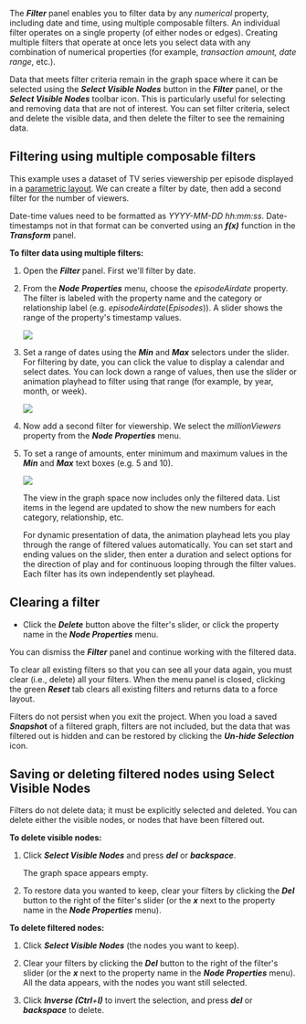 The _**Filter**_ panel enables you to filter data by any _numerical_ property, including date and time, using multiple composable filters. An individual filter operates on a single property (of either nodes or edges). Creating multiple filters that operate at once lets you select data with any combination of numerical properties (for example, _transaction amount, date range_, etc.).

Data that meets filter criteria remain in the graph space where it can be selected using the _**Select Visible Nodes**_ button in the _**Filter**_ panel, or the _**Select Visible Nodes**_ toolbar icon. This is particularly useful for selecting and removing data that are not of interest. You can set filter criteria, select and delete the visible data, and then delete the filter to see the remaining data.

## Filtering using multiple composable filters

This example uses a dataset of TV series viewership per episode displayed in a [parametric layout](../working-with-layouts/using-parametric-layouts). We can create a filter by date, then add a second filter for the number of viewers.

Date-time values need to be formatted as _YYYY-MM-DD hh:mm:ss_. Date-timestamps not in that format can be converted using an _**f(x)**_ function in the _**Transform**_ panel.

**To filter data using multiple filters:**

1.  Open the _**Filter**_ panel. First we'll filter by date.
    
2.  From the _**Node Properties**_ menu, choose the _episodeAirdate_ property.  
    The filter is labeled with the property name and the category or relationship label (e.g. _episodeAirdate_(_Episodes_)). A slider shows the range of the property's timestamp values.
    
    ![](/04_03_01_Filter1440.png)
3.  Set a range of dates using the _**Min**_ and _**Max**_ selectors under the slider. For filtering by date, you can click the value to display a calendar and select dates. You can lock down a range of values, then use the slider or animation playhead to filter using that range (for example, by year, month, or week).
    
    ![](/04_03_02_FilterLockRange1440.png)
4.  Now add a second filter for viewership. We select the _millionViewers_ property from the _**Node Properties**_ menu.
    
5.  To set a range of amounts, enter minimum and maximum values in the _**Min**_ and _**Max**_ text boxes (e.g. 5 and 10).
    
    ![](/04_03_04_FilterViewers1440.png)
    
    The view in the graph space now includes only the filtered data. List items in the legend are updated to show the new numbers for each category, relationship, etc.  
      
    For dynamic presentation of data, the animation playhead lets you play through the range of filtered values automatically. You can set start and ending values on the slider, then enter a duration and select options for the direction of play and for continuous looping through the filter values. Each filter has its own independently set playhead.
    

## Clearing a filter

*   Click the _**Delete**_ button above the filter's slider, or click the property name in the _**Node Properties**_ menu.
    

You can dismiss the _**Filter**_ panel and continue working with the filtered data.

To clear all existing filters so that you can see all your data again, you must clear (i.e., delete) all your filters. When the menu panel is closed, clicking the green _**Reset**_ tab clears all existing filters and returns data to a force layout.

Filters do not persist when you exit the project. When you load a saved _**Snapsho**_**t** of a filtered graph, filters are not included, but the data that was filtered out is hidden and can be restored by clicking the _**Un-hide Selection**_ icon.

## Saving or deleting filtered nodes using Select Visible Nodes

Filters do not delete data; it must be explicitly selected and deleted. You can delete either the visible nodes, or nodes that have been filtered out.

**To delete visible nodes:**

1.  Click _**Select Visible Nodes**_ and press _**del**_ or _**backspace**_.
    
    The graph space appears empty.
    
2.  To restore data you wanted to keep, clear your filters by clicking the _**Del**_ button to the right of the filter's slider (or the _**x**_ next to the property name in the _**Node Properties**_ menu).
    

**To delete filtered nodes:**

1.  Click _**Select Visible Nodes**_ (the nodes you want to keep).
    
2.  Clear your filters by clicking the _**Del**_ button to the right of the filter's slider (or the _**x**_ next to the property name in the _**Node Properties**_ menu).  
    All the data appears, with the nodes you want still selected.
    
3.  Click _**Inverse (Ctrl**+**I)**_ to invert the selection, and press _**del**_ or _**backspace**_ to delete.